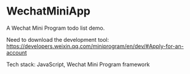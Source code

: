 # WechatMiniApp

A Wechat Mini Program todo list demo.

Need to download the development tool: https://developers.weixin.qq.com/miniprogram/en/dev/#Apply-for-an-account

Tech stack: JavaScript, Wechat Mini Program framework

